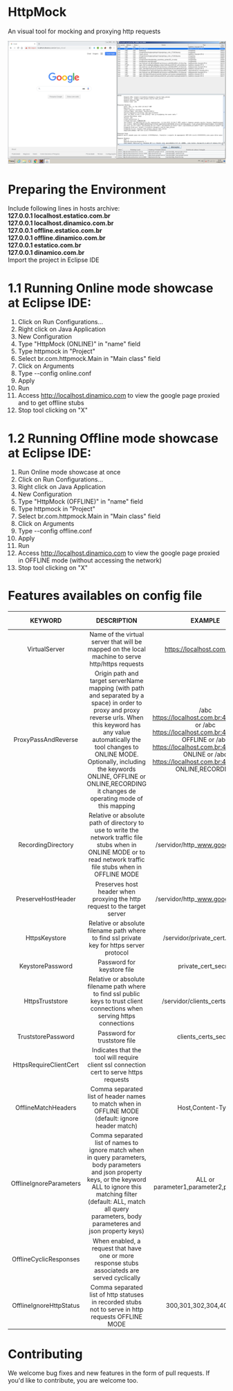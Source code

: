 # HttpMock
An visual tool for mocking and proxying http requests

![Main window of the HttpMock](docs/images/httpmock.png?raw=true)

# Preparing the Environment
Include following lines in hosts archive:<br/>
__127.0.0.1 localhost.estatico.com.br<br/>
  127.0.0.1 localhost.dinamico.com.br<br/>
  127.0.0.1 offline.estatico.com.br<br/>
  127.0.0.1 offline.dinamico.com.br<br/>
  127.0.0.1 estatico.com.br<br/>
  127.0.0.1 dinamico.com.br__<br/>
Import the project in Eclipse IDE 
  
# 1.1 Running Online mode showcase at Eclipse IDE:
1. Click on Run Configurations...
2. Right click on Java Application
3. New Configuration
4. Type "HttpMock (ONLINE)" in "name" field
5. Type httpmock in "Project"
6. Select br.com.httpmock.Main in "Main class" field
7. Click on Arguments
8. Type --config online.conf
9. Apply
10. Run
11. Access http://localhost.dinamico.com to view the google page proxied and to get offline stubs
12. Stop tool clicking on "X"

# 1.2 Running Offline mode showcase at Eclipse IDE:
1. Run Online mode showcase at once
2. Click on Run Configurations...
3. Right click on Java Application
4. New Configuration
5. Type "HttpMock (OFFLINE)" in "name" field
6. Type httpmock in "Project"
7. Select br.com.httpmock.Main in "Main class" field
8. Click on Arguments
9. Type --config offline.conf
10. Apply
11. Run
12. Access http://localhost.dinamico.com to view the google page proxied in OFFLINE mode (without accessing the network)
13. Stop tool clicking on "X"

# Features availables on config file

| KEYWORD | DESCRIPTION | EXAMPLE | ONLINE MODE | OFFLINE MODE |
|:---:|:---:|:---:|:---:|:---:|
| VirtualServer | Name of the virtual server that will be mapped on the local machine to serve http/https requests | https://localhost.com.br:443 | X **(required)** | X **(required)** |
| ProxyPassAndReverse | Origin path and target serverName mapping (with path and separated by a space) in order to proxy and proxy reverse urls. When this keyword has any value automatically the tool changes to ONLINE MODE. Optionally, including the keywords ONLINE, OFFLINE or ONLINE,RECORDING it changes de operating mode of this mapping | /abc https://localhost.com.br:443/abc/def or /abc https://localhost.com.br:443/abc/def OFFLINE or /abc https://localhost.com.br:443/abc/def ONLINE or /abc https://localhost.com.br:443/abc/def ONLINE,RECORDING | X **(required)** |   |
| RecordingDirectory | Relative or absolute path of directory to use to write the network traffic file stubs when in ONLINE MODE or to read network traffic file stubs when in OFFLINE MODE | /servidor/http_www.google.com.br | X | X **(required)** |
| PreserveHostHeader | Preserves host header when proxying the http request to the target server | /servidor/http_www.google.com.br | X |   |
| HttpsKeystore | Relative or absolute filename path where to find ssl private key for https server protocol | /servidor/private_cert.pkcs12 | X | X |
| KeystorePassword | Password for keystore file | private_cert_secret | X | X |
| HttpsTruststore | Relative or absolute filename path where to find ssl public keys to trust client connections when serving https connections | /servidor/clients_certs.pkcs12 | X |   |
| TruststorePassword | Password for truststore file | clients_certs_secret | X |   |
| HttpsRequireClientCert | Indicates that the tool will require client ssl connection cert to serve https requests |   | X |   |
| OfflineMatchHeaders | Comma separated list of header names to match when in OFFLINE MODE (default: ignore header match) | Host,Content-Type |   | X |
| OfflineIgnoreParameters | Comma separated list of names to ignore match when in query parameters, body parameters and json property keys, or the keyword ALL to ignore this matching filter (default: ALL, match all query parameters, body parameteres and json property keys) | ALL or parameter1,parameter2,parameter3 |   | X |
| OfflineCyclicResponses | When enabled, a request that have one or more response stubs associateds are served cyclically |   |   | X |
| OfflineIgnoreHttpStatus | Comma separated list of http statuses in recorded stubs not to serve in http requests OFFLINE MODE | 300,301,302,304,400,500 |   | X |

# Contributing
We welcome bug fixes and new features in the form of pull requests.
If you'd like to contribute, you are welcome too.
